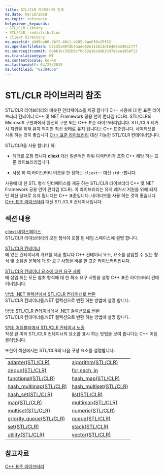 ```yaml
---
title: STL/CLR 라이브러리 참조
ms.date: 09/18/2018
ms.topic: reference
helpviewer_keywords:
- STL/CLR Library
- STL/CLR, redistribution
- cliext directory
ms.assetid: a9d9ca00-7bf2-48c1-b205-3ae6f8c25f82
ms.openlocfilehash: b3c25a40fdb5bade02e112b13d16420b248a177f
ms.sourcegitcommit: 0ab61bc3d2b6cfbd52a16c6ab2b97a8ea1864f12
ms.translationtype: MT
ms.contentlocale: ko-KR
ms.lasthandoff: 04/23/2019
ms.locfileid: "62384636"
---
```

# <a name="stlclr-library-reference"></a>STL/CLR 라이브러리 참조

STL/CLR 라이브러리와 비슷한 인터페이스를 제공 합니다 C++ 사용에 대 한 표준 라이브러리 컨테이너 C++ 및.NET Framework 공용 언어 런타임 (CLR). STL/CLR의 Microsoft 구현과에서 완전히 구분 되는 C++ 표준 라이브러리입니다. STL/CLR 레거시 지원을 위해 유지 되지만 최신 상태로 유지 됩니다는 C++ 표준입니다. 네이티브를 사용 하는 것이 좋습니다 [ C++ 표준 라이브러리](../standard-library/cpp-standard-library-reference.md) 대신 가능한 STL/CLR 컨테이너입니다.

STL/CLR을 사용 합니다 하:

- 헤더를 포함 합니다 **cliext** 대신 일반적인 하위 디렉터리가 포함 C++ 해당 하는 표준 라이브러리입니다.

- 사용 하 여 라이브러리 이름을 한 정하는 `cliext::` 대신 `std::`합니다.

사용에 대 한 STL 형식 인터페이스를 제공 하는 STL/CLR 라이브러리 C++ 및.NET Framework 공용 언어 런타임 (CLR). 이 라이브러리는 유지 레거시 지원을 위해 되지만 최신 상태로 유지 됩니다는 C++ 표준입니다. 네이티브를 사용 하는 것이 좋습니다 [ C++ 표준 라이브러리](../standard-library/cpp-standard-library-reference.md) 대신 STL/CLR 컨테이너입니다.

## <a name="in-this-section"></a>섹션 내용

[cliext 네임스페이스](../dotnet/cliext-namespace.md)<br/>
STL/CLR 라이브러리의 모든 형식이 포함 된 네임 스페이스에 설명 합니다.

[STL/CLR 컨테이너](../dotnet/stl-clr-containers.md)<br/>
에 있는 컨테이너의 개요를 제공 합니다 C++ 컨테이너 요소, 요소를 삽입할 수 있는 형식 및 소유권 문제에 대 한 요구 사항을 비롯 한 표준 라이브러리입니다.

[STL/CLR 컨테이너 요소에 대한 요구 사항](../dotnet/requirements-for-stl-clr-container-elements.md)<br/>
에 삽입 되는 모든 참조 형식에 대 한 최소 요구 사항을 설명 C++ 표준 라이브러리 컨테이너입니다.

[방법: .NET 컬렉션에서 STL/CLR 컨테이너로 변환](../dotnet/how-to-convert-from-a-dotnet-collection-to-a-stl-clr-container.md)<br/>
STL/CLR 컨테이너를.NET 컬렉션으로 변환 하는 방법에 설명 합니다.

[방법: STL/CLR 컨테이너에서 .NET 컬렉션으로 변환](../dotnet/how-to-convert-from-a-stl-clr-container-to-a-dotnet-collection.md)<br/>
STL/CLR 컨테이너를.NET 컬렉션으로 변환 하는 방법에 설명 합니다.

[방법: 어셈블리에서 STL/CLR 컨테이너 노출](../dotnet/how-to-expose-an-stl-clr-container-from-an-assembly.md)<br/>
작성 된 여러 STL/CLR 컨테이너의 요소를 표시 하는 방법을 보여 줍니다는 C++ 어셈블리입니다.

또한이 섹션에서는 STL/CLR의 다음 구성 요소를 설명합니다.

|||
|-|-|
|[adapter(STL/CLR)](../dotnet/adapter-stl-clr.md)|[algorithm(STL/CLR)](../dotnet/algorithm-stl-clr.md)|
|[deque(STL/CLR)](../dotnet/deque-stl-clr.md)|[for each, in](../dotnet/for-each-in.md)|
|[functional(STL/CLR)](../dotnet/functional-stl-clr.md)|[hash_map(STL/CLR)](../dotnet/hash-map-stl-clr.md)|
|[hash_multimap(STL/CLR)](../dotnet/hash-multimap-stl-clr.md)|[hash_multiset(STL/CLR)](../dotnet/hash-multiset-stl-clr.md)|
|[hash_set(STL/CLR)](../dotnet/hash-set-stl-clr.md)|[list(STL/CLR)](../dotnet/list-stl-clr.md)|
|[map(STL/CLR)](../dotnet/map-stl-clr.md)|[multimap(STL/CLR)](../dotnet/multimap-stl-clr.md)|
|[multiset(STL/CLR)](../dotnet/multiset-stl-clr.md)|[numeric(STL/CLR)](../dotnet/numeric-stl-clr.md)|
|[priority_queue(STL/CLR)](../dotnet/priority-queue-stl-clr.md)|[queue(STL/CLR)](../dotnet/queue-stl-clr.md)|
|[set(STL/CLR)](../dotnet/set-stl-clr.md)|[stack(STL/CLR)](../dotnet/stack-stl-clr.md)|
|[utility(STL/CLR)](../dotnet/utility-stl-clr.md)|[vector(STL/CLR)](../dotnet/vector-stl-clr.md)|

## <a name="see-also"></a>참고자료

[C++ 표준 라이브러리](../standard-library/cpp-standard-library-reference.md)
